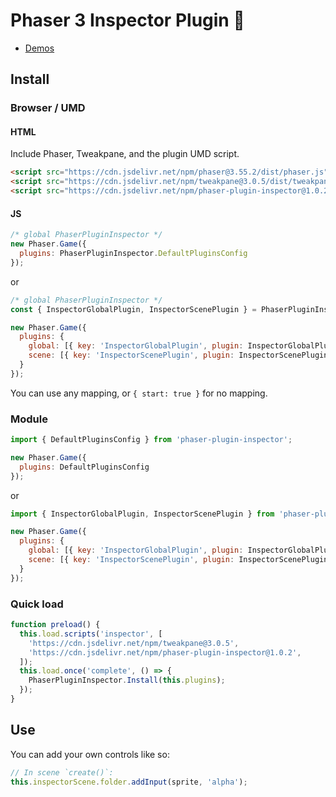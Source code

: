 Phaser 3 Inspector Plugin 🧐
=========================

- [Demos](http://phaser-plugin-inspector.surge.sh/index.html?dir=games/)

Install
-------

### Browser / UMD

#### HTML

Include Phaser, Tweakpane, and the plugin UMD script. 

```html
<script src="https://cdn.jsdelivr.net/npm/phaser@3.55.2/dist/phaser.js"></script>
<script src="https://cdn.jsdelivr.net/npm/tweakpane@3.0.5/dist/tweakpane.js"></script>
<script src="https://cdn.jsdelivr.net/npm/phaser-plugin-inspector@1.0.2/dist/phaser-plugin-inspector.umd.js"></script>
```

#### JS

```js
/* global PhaserPluginInspector */
new Phaser.Game({
  plugins: PhaserPluginInspector.DefaultPluginsConfig
});
```

or

```js
/* global PhaserPluginInspector */
const { InspectorGlobalPlugin, InspectorScenePlugin } = PhaserPluginInspector;

new Phaser.Game({
  plugins: {
    global: [{ key: 'InspectorGlobalPlugin', plugin: InspectorGlobalPlugin, mapping: 'inspectorGame' }],
    scene: [{ key: 'InspectorScenePlugin', plugin: InspectorScenePlugin, mapping: 'inspectorScene' }]
  }
});
```

You can use any mapping, or `{ start: true }` for no mapping.

### Module

```js
import { DefaultPluginsConfig } from 'phaser-plugin-inspector';

new Phaser.Game({
  plugins: DefaultPluginsConfig
});
```

or

```js
import { InspectorGlobalPlugin, InspectorScenePlugin } from 'phaser-plugin-inspector';

new Phaser.Game({
  plugins: {
    global: [{ key: 'InspectorGlobalPlugin', plugin: InspectorGlobalPlugin, mapping: 'inspectorGame' }],
    scene: [{ key: 'InspectorScenePlugin', plugin: InspectorScenePlugin, mapping: 'inspectorScene' }]
  }
});
```

### Quick load

```js
function preload() {
  this.load.scripts('inspector', [
    'https://cdn.jsdelivr.net/npm/tweakpane@3.0.5',
    'https://cdn.jsdelivr.net/npm/phaser-plugin-inspector@1.0.2',
  ]);
  this.load.once('complete', () => {
    PhaserPluginInspector.Install(this.plugins);
  });
}
```

Use
---

You can add your own controls like so:

```js
// In scene `create()`:
this.inspectorScene.folder.addInput(sprite, 'alpha');
```